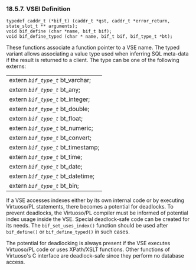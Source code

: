<div id="bifdefs" class="section">

<div class="titlepage">

<div>

<div>

### 18.5.7. VSEI Definition

</div>

</div>

</div>

``` programlisting
typedef caddr_t (*bif_t) (caddr_t *qst, caddr_t *error_return, state_slot_t ** arguments);
void bif_define (char *name, bif_t bif);
void bif_define_typed (char * name, bif_t bif, bif_type_t *bt);
```

These functions associate a function pointer to a VSE name. The typed
variant allows associating a value type used when inferring SQL
meta-data if the result is returned to a client. The type can be one of
the following externs:

|                                     |
|-------------------------------------|
| extern *`bif_type_t`* bt_varchar;   |
| extern *`bif_type_t`* bt_any;       |
| extern *`bif_type_t`* bt_integer;   |
| extern *`bif_type_t`* bt_double;    |
| extern *`bif_type_t`* bt_float;     |
| extern *`bif_type_t`* bt_numeric;   |
| extern *`bif_type_t`* bt_convert;   |
| extern *`bif_type_t`* bt_timestamp; |
| extern *`bif_type_t`* bt_time;      |
| extern *`bif_type_t`* bt_date;      |
| extern *`bif_type_t`* bt_datetime;  |
| extern *`bif_type_t`* bt_bin;       |

If a VSE accesses indexes either by its own internal code or by
executing Virtuoso/PL statements, there becomes a potential for
deadlocks. To prevent deadlocks, the Virtuoso/PL compiler must be
informed of potential index usage inside the VSE. Special deadlock-safe
code can be created for its needs. The `bif_set_uses_index()` function
should be used after `bif_define()` or `bif_define_typed()` in such
cases.

The potential for deadlocking is always present if the VSE executes
Virtuoso/PL code or uses XPath/XSLT functions. Other functions of
Virtuoso's C interface are deadlock-safe since they perform no database
access.

</div>
